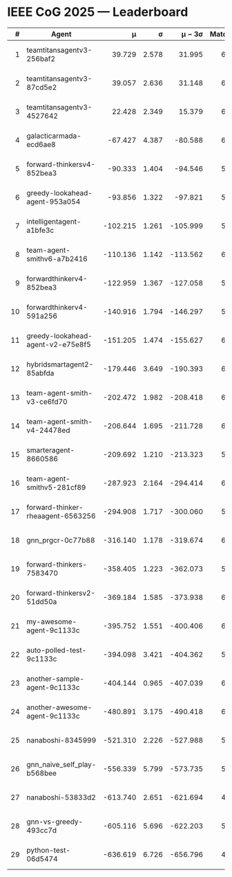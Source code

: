 # IEEE CoG 2025 — Leaderboard

| # | Agent | μ | σ | μ − 3σ | Matches | Updated |
|---:|---|---:|---:|---:|---:|---|
| 1 | teamtitansagentv3-256baf2 | 39.729 | 2.578 | 31.995 | 6368 | 2025-08-19 12:34 |
| 2 | teamtitansagentv3-87cd5e2 | 39.057 | 2.636 | 31.148 | 6352 | 2025-08-19 12:34 |
| 3 | teamtitansagentv3-4527642 | 22.428 | 2.349 | 15.379 | 6136 | 2025-08-19 12:34 |
| 4 | galacticarmada-ecd6ae8 | -67.427 | 4.387 | -80.588 | 6380 | 2025-08-19 12:34 |
| 5 | forward-thinkersv4-852bea3 | -90.333 | 1.404 | -94.546 | 5482 | 2025-08-19 12:34 |
| 6 | greedy-lookahead-agent-953a054 | -93.856 | 1.322 | -97.821 | 5956 | 2025-08-19 12:34 |
| 7 | intelligentagent-a1bfe3c | -102.215 | 1.261 | -105.999 | 5086 | 2025-08-19 12:34 |
| 8 | team-agent-smithv6-a7b2416 | -110.136 | 1.142 | -113.562 | 6040 | 2025-08-19 12:34 |
| 9 | forwardthinkerv4-852bea3 | -122.959 | 1.367 | -127.058 | 5078 | 2025-08-19 12:34 |
| 10 | forwardthinkerv4-591a256 | -140.916 | 1.794 | -146.297 | 5617 | 2025-08-19 12:34 |
| 11 | greedy-lookahead-agent-v2-e75e8f5 | -151.205 | 1.474 | -155.627 | 6336 | 2025-08-19 12:34 |
| 12 | hybridsmartagent2-85abfda | -179.446 | 3.649 | -190.393 | 6000 | 2025-08-19 12:34 |
| 13 | team-agent-smith-v3-ce6fd70 | -202.472 | 1.982 | -208.418 | 6782 | 2025-08-19 12:34 |
| 14 | team-agent-smith-v4-24478ed | -206.644 | 1.695 | -211.728 | 6622 | 2025-08-19 12:34 |
| 15 | smarteragent-8660586 | -209.692 | 1.210 | -213.323 | 5353 | 2025-08-19 12:34 |
| 16 | team-agent-smithv5-281cf89 | -287.923 | 2.164 | -294.414 | 6460 | 2025-08-19 12:34 |
| 17 | forward-thinker-rheaagent-6563256 | -294.908 | 1.717 | -300.060 | 5882 | 2025-08-19 12:34 |
| 18 | gnn_prgcr-0c77b88 | -316.140 | 1.178 | -319.674 | 6070 | 2025-08-19 12:34 |
| 19 | forward-thinkers-7583470 | -358.405 | 1.223 | -362.073 | 5580 | 2025-08-19 12:34 |
| 20 | forward-thinkersv2-51dd50a | -369.184 | 1.585 | -373.938 | 6382 | 2025-08-19 12:34 |
| 21 | my-awesome-agent-9c1133c | -395.752 | 1.551 | -400.406 | 6620 | 2025-08-19 12:34 |
| 22 | auto-polled-test-9c1133c | -394.098 | 3.421 | -404.362 | 5820 | 2025-08-19 12:34 |
| 23 | another-sample-agent-9c1133c | -404.144 | 0.965 | -407.039 | 6140 | 2025-08-19 12:34 |
| 24 | another-awesome-agent-9c1133c | -480.891 | 3.175 | -490.418 | 6740 | 2025-08-19 12:34 |
| 25 | nanaboshi-8345999 | -521.310 | 2.226 | -527.988 | 5320 | 2025-08-19 12:34 |
| 26 | gnn_naive_self_play-b568bee | -556.339 | 5.799 | -573.735 | 5220 | 2025-08-19 12:34 |
| 27 | nanaboshi-53833d2 | -613.740 | 2.651 | -621.694 | 4700 | 2025-08-19 12:34 |
| 28 | gnn-vs-greedy-493cc7d | -605.116 | 5.696 | -622.203 | 5220 | 2025-08-19 12:34 |
| 29 | python-test-06d5474 | -636.619 | 6.726 | -656.796 | 4990 | 2025-08-19 12:34 |
